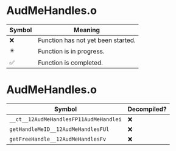 # AudMeHandles.o
| Symbol | Meaning 
| ------------- | ------------- 
| :x: | Function has not yet been started. 
| :eight_pointed_black_star: | Function is in progress. 
| :white_check_mark: | Function is completed. 


# AudMeHandles.o
| Symbol | Decompiled? |
| ------------- | ------------- |
| `__ct__12AudMeHandlesFP11AudMeHandlei` | :x: |
| `getHandleMeID__12AudMeHandlesFUl` | :x: |
| `getFreeHandle__12AudMeHandlesFv` | :x: |
